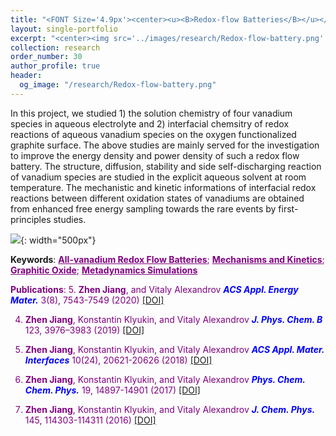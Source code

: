 ```yaml
---
title: "<FONT Size='4.9px'><center><u><B>Redox-flow Batteries</B></u></center></FONT>"
layout: single-portfolio
excerpt: "<center><img src='../images/research/Redox-flow-battery.png' style='width:200px;' alt=''></center>"
collection: research
order_number: 30
author_profile: true
header: 
  og_image: "/research/Redox-flow-battery.png"
---
```


In this project, we studied 1) the solution chemistry of four vanadium species in aqueous electrolyte and 2) interfacial chemsitry of redox reactions of aqueous vanadium species on the oxygen functionalized graphite surface. The above studies are mainly served for the investigation to improve the energy density and power density of such a redox flow battery. The structure, diffusion, stability and side self-discharging reaction of vanadium species are studied in the explicit aqueous solvent at room temperature. The mechanistic and kinetic informations of interfacial redox reactions between different oxidation states of vanadiums are obtained from enhanced free energy sampling towards the rare events by first-principles studies.

![]({{site.baseurl}}/images/research/sub/Redox-flow-battery-sub.jpg){: width="500px"}

**Keywords**: <FONT Color='purple'><u><B>All-vanadium Redox Flow Batteries</B></u>; <u><B>Mechanisms and Kinetics</B></u>; <u><B>Graphitic Oxide</B></u>; <u><B>Metadynamics Simulations</B></u>

**Publications**: 
5. **Zhen Jiang**, and Vitaly Alexandrov <span style="color: blue"><i><B>ACS Appl. Energy Mater.</B></i></span> 3(8), 7543-7549 (2020) <a href="https://pubs.acs.org/doi/10.1021/acsaem.0c00972"><u>[DOI]</u></a>

4. **Zhen Jiang**, Konstantin Klyukin, and Vitaly Alexandrov <span style="color: blue"><i><B>J. Phys. Chem. B</B></i></span> 123, 3976–3983 (2019) <a href="https://pubs.acs.org/doi/abs/10.1021/acs.jpcb.8b10980"><u>[DOI]</u></a>

3. **Zhen Jiang**, Konstantin Klyukin, and Vitaly Alexandrov <span style="color: blue"><i><B>ACS Appl. Mater. Interfaces</B></i></span> 10(24), 20621-20626 (2018) <a href="https://pubs.acs.org/doi/abs/10.1021/acsami.8b05864"><u>[DOI]</u></a> 

2. **Zhen Jiang**, Konstantin Klyukin, and Vitaly Alexandrov <span style="color: blue"><i><B>Phys. Chem. Chem. Phys.</B></i></span> 19, 14897-14901 (2017) <a href="https://pubs.rsc.org/en/content/articlelanding/2017/cp/c7cp02350b/unauth"><u>[DOI]</u></a> 

1. **Zhen Jiang**, Konstantin Klyukin, and Vitaly Alexandrov <span style="color: blue"><i><B>J. Chem. Phys.</B></i></span> 145, 114303-114311 (2016) <a href="https://aip.scitation.org/doi/abs/10.1063/1.4962748"><u>[DOI]</u></a>
